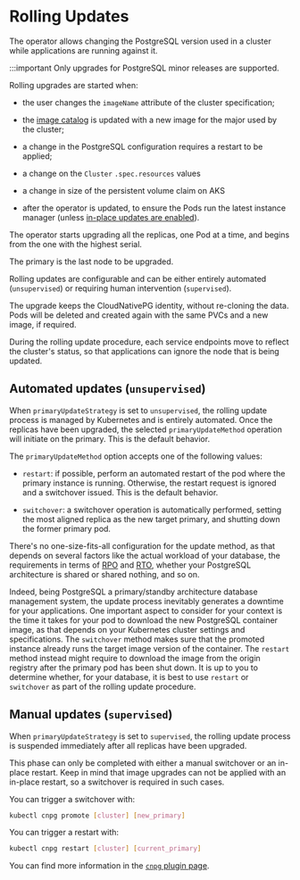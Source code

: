 ﻿# Rolling Updates
<!-- SPDX-License-Identifier: CC-BY-4.0 -->

The operator allows changing the PostgreSQL version used in a cluster while
applications are running against it.

:::important
Only upgrades for PostgreSQL minor releases are supported.

Rolling upgrades are started when:

- the user changes the `imageName` attribute of the cluster specification;

- the [image catalog](image_catalog.md) is updated with a new image for the major used by the cluster;

- a change in the PostgreSQL configuration requires a restart to be
  applied;

- a change on the `Cluster` `.spec.resources` values

- a change in size of the persistent volume claim on AKS

- after the operator is updated, to ensure the Pods run the latest instance
  manager (unless [in-place updates are enabled](installation_upgrade.md#in-place-updates-of-the-instance-manager)).

The operator starts upgrading all the replicas, one Pod at a time, and begins
from the one with the highest serial.

The primary is the last node to be upgraded.

Rolling updates are configurable and can be either entirely automated
(`unsupervised`) or requiring human intervention (`supervised`).

The upgrade keeps the CloudNativePG identity, without re-cloning the
data. Pods will be deleted and created again with the same PVCs and a new
image, if required.

During the rolling update procedure, each service endpoints move to reflect the
cluster's status, so that applications can ignore the node that is being
updated.

## Automated updates (`unsupervised`)

When `primaryUpdateStrategy` is set to `unsupervised`, the rolling update
process is managed by Kubernetes and is entirely automated. Once the replicas
have been upgraded, the selected `primaryUpdateMethod` operation will initiate
on the primary. This is the default behavior.

The `primaryUpdateMethod` option accepts one of the following values:

- `restart`: if possible, perform an automated restart of the pod where the
  primary instance is running. Otherwise, the restart request is ignored and a
  switchover issued. This is the default behavior.

- `switchover`: a switchover operation is automatically performed, setting the
  most aligned replica as the new target primary, and shutting down the former
  primary pod.

There's no one-size-fits-all configuration for the update method, as that
depends on several factors like the actual workload of your database, the
requirements in terms of [RPO](before_you_start.md#rpo) and
[RTO](before_you_start.md#rto), whether your PostgreSQL architecture is shared
or shared nothing, and so on.

Indeed, being PostgreSQL a primary/standby architecture database management
system, the update process inevitably generates a downtime for your
applications. One important aspect to consider for your context is the time it
takes for your pod to download the new PostgreSQL container image, as that
depends on your Kubernetes cluster settings and specifications. The
`switchover` method makes sure that the promoted instance already runs the
target image version of the container. The `restart` method instead might require
to download the image from the origin registry after the primary pod has been
shut down. It is up to you to determine whether, for your database, it is best
to use `restart` or `switchover` as part of the rolling update procedure.

## Manual updates (`supervised`)

When `primaryUpdateStrategy` is set to `supervised`, the rolling update process
is suspended immediately after all replicas have been upgraded.

This phase can only be completed with either a manual switchover or an in-place
restart. Keep in mind that image upgrades can not be applied with an in-place restart, 
so a switchover is required in such cases.

You can trigger a switchover with:

```bash
kubectl cnpg promote [cluster] [new_primary]
```

You can trigger a restart with:

```bash
kubectl cnpg restart [cluster] [current_primary]
```

You can find more information in the [`cnpg` plugin page](kubectl-plugin.md).

